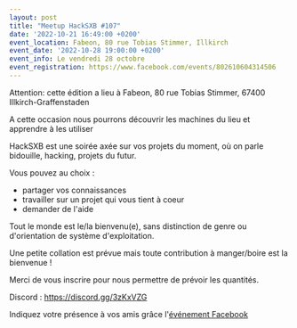 ```yaml
---
layout: post
title: "Meetup HackSXB #107"
date: '2022-10-21 16:49:00 +0200'
event_location: Fabeon, 80 rue Tobias Stimmer, Illkirch
event_date: '2022-10-28 19:00:00 +0200'
event_info: Le vendredi 28 octobre
event_registration: https://www.facebook.com/events/802610604314506
---
```


Attention: cette édition a lieu à Fabeon, 80 rue Tobias Stimmer, 67400 Illkirch-Graffenstaden

A cette occasion nous pourrons découvrir les machines du lieu et apprendre à les utiliser

HackSXB est une soirée axée sur vos projets du moment, où on parle bidouille, hacking, projets du futur.

Vous pouvez au choix :
- partager vos connaissances
- travailler sur un projet qui vous tient à coeur
- demander de l'aide
  
Tout le monde est le/la bienvenu(e), sans distinction de genre ou d'orientation de système d'exploitation.

Une petite collation est prévue mais toute contribution à manger/boire est la bienvenue !

Merci de vous inscrire pour nous permettre de prévoir les quantités.

Discord : https://discord.gg/3zKxVZG

Indiquez votre présence à vos amis grâce l'[événement Facebook](https://www.facebook.com/events/802610604314506)